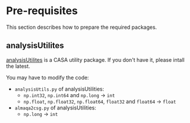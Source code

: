 # Pre-requisites

This section describes how to prepare the required packages.

## analysisUtilites

[analysisUtilites](https://zenodo.org/records/7502160) is a CASA utility package. If you don't have it, please intall the latest.

You may have to modify the code:

- `analysisUtils.py` of analysisUtilities:
    - `np.int32`, `np.int64` and `np.long` -> `int`
    - `np.float`, `np.float32`, `np.float64`, `float32` and `float64` -> `float`
- `almaqa2csg.py` of analysisUtilities:
    - `np.long` -> `int`
